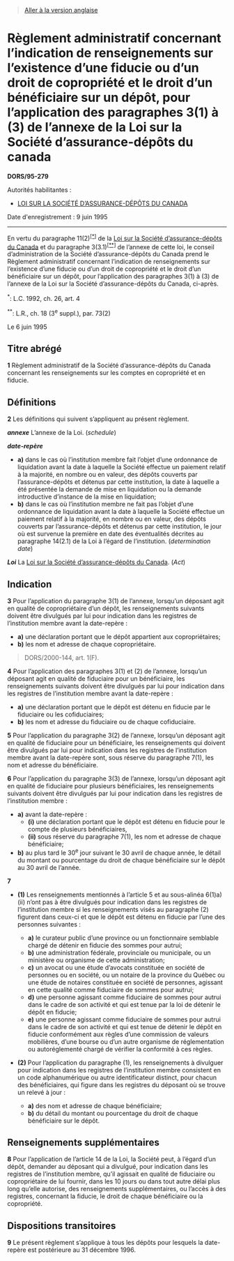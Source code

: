 > [Aller à la version anglaise](/en/Regulations/Statutory%20Orders%20and%20Regulations/95/279.md)

# Règlement administratif concernant l’indication de renseignements sur l’existence d’une fiducie ou d’un droit de copropriété et le droit d’un bénéficiaire sur un dépôt, pour l’application des paragraphes 3(1) à (3) de l’annexe de la Loi sur la Société d’assurance-dépôts du canada

**DORS/95-279**

Autorités habilitantes : 
- [LOI SUR LA SOCIÉTÉ D’ASSURANCE-DÉPÔTS DU CANADA](/fr/Lois/Lois%20révisées%20du%20Canada/C/C-3.md)

Date d'enregistrement : 9 juin 1995

----------

En vertu du paragraphe 11(2)<sup><a href='#nbp_SOR-95-279_f_hq_6276'>[*]</a></sup> de la [Loi sur la Société d’assurance-dépôts du Canada](/fr/Lois/Lois%20révisées%20du%20Canada/C/C-3.md) et du paragraphe 3(3.1)<sup><a href='#nbp_SOR-95-279_f_hq_6277'>[**]</a></sup> de l’annexe de cette loi, le conseil d’administration de la Société d’assurance-dépôts du Canada prend le Règlement administratif concernant l’indication de renseignements sur l’existence d’une fiducie ou d’un droit de copropriété et le droit d’un bénéficiaire sur un dépôt, pour l’application des paragraphes 3(1) à (3) de l’annexe de la Loi sur la Société d’assurance-dépôts du Canada, ci-après.

<a name='nbp_SOR-95-279_f_hq_6276'><sup>*</sup></a>: L.C. 1992, ch. 26, art. 4<br />

<a name='nbp_SOR-95-279_f_hq_6277'><sup>**</sup></a>: L.R., ch. 18 (3<sup>e</sup> suppl.), par. 73(2)<br />

Le 6 juin 1995




## Titre abrégé


**1** Règlement administratif de la Société d’assurance-dépôts du Canada concernant les renseignements sur les comptes en copropriété et en fiducie.




## Définitions


**2** Les définitions qui suivent s’appliquent au présent règlement.

***annexe*** L’annexe de la Loi. (*schedule*)

***date-repère***
- **a)** dans le cas où l’institution membre fait l’objet d’une ordonnance de liquidation avant la date à laquelle la Société effectue un paiement relatif à la majorité, en nombre ou en valeur, des dépôts couverts par l’assurance-dépôts et détenus par cette institution, la date à laquelle a été présentée la demande de mise en liquidation ou la demande introductive d’instance de la mise en liquidation;
- **b)** dans le cas où l’institution membre ne fait pas l’objet d’une ordonnance de liquidation avant la date à laquelle la Société effectue un paiement relatif à la majorité, en nombre ou en valeur, des dépôts couverts par l’assurance-dépôts et détenus par cette institution, le jour où est survenue la première en date des éventualités décrites au paragraphe 14(2.1) de la Loi à l’égard de l’institution. (*determination date*)

***Loi*** La [Loi sur la Société d’assurance-dépôts du Canada](/fr/Lois/Lois%20révisées%20du%20Canada/C/C-3.md). (*Act*)




## Indication


**3** Pour l’application du paragraphe 3(1) de l’annexe, lorsqu’un déposant agit en qualité de copropriétaire d’un dépôt, les renseignements suivants doivent être divulgués par lui pour indication dans les registres de l’institution membre avant la date-repère :
- **a)** une déclaration portant que le dépôt appartient aux copropriétaires;
- **b)** les nom et adresse de chaque copropriétaire.
> DORS/2000-144, art. 1(F).




**4** Pour l’application des paragraphes 3(1) et (2) de l’annexe, lorsqu’un déposant agit en qualité de fiduciaire pour un bénéficiaire, les renseignements suivants doivent être divulgués par lui pour indication dans les registres de l’institution membre avant la date-repère :
- **a)** une déclaration portant que le dépôt est détenu en fiducie par le fiduciaire ou les cofiduciaires;
- **b)** les nom et adresse du fiduciaire ou de chaque cofiduciaire.



**5** Pour l’application du paragraphe 3(2) de l’annexe, lorsqu’un déposant agit en qualité de fiduciaire pour un bénéficiaire, les renseignements qui doivent être divulgués par lui pour indication dans les registres de l’institution membre avant la date-repère sont, sous réserve du paragraphe 7(1), les nom et adresse du bénéficiaire.



**6** Pour l’application du paragraphe 3(3) de l’annexe, lorsqu’un déposant agit en qualité de fiduciaire pour plusieurs bénéficiaires, les renseignements suivants doivent être divulgués par lui pour indication dans les registres de l’institution membre :
- **a)** avant la date-repère :
	- **(i)** une déclaration portant que le dépôt est détenu en fiducie pour le compte de plusieurs bénéficiaires,
	- **(ii)** sous réserve du paragraphe 7(1), les nom et adresse de chaque bénéficiaire;
- **b)** au plus tard le 30<sup>e</sup> jour suivant le 30 avril de chaque année, le détail du montant ou pourcentage du droit de chaque bénéficiaire sur le dépôt au 30 avril de l’année.



**7** 

- **(1)** Les renseignements mentionnés à l’article 5 et au sous-alinéa 6(1)a)(ii) n’ont pas à être divulgués pour indication dans les registres de l’institution membre si les renseignements visés au paragraphe (2) figurent dans ceux-ci et que le dépôt est détenu en fiducie par l’une des personnes suivantes :
	- **a)** le curateur public d’une province ou un fonctionnaire semblable chargé de détenir en fiducie des sommes pour autrui;
	- **b)** une administration fédérale, provinciale ou municipale, ou un ministère ou organisme de cette administration;
	- **c)** un avocat ou une étude d’avocats constituée en société de personnes ou en société, ou un notaire de la province du Québec ou une étude de notaires constituée en société de personnes, agissant en cette qualité comme fiduciaire de sommes pour autrui;
	- **d)** une personne agissant comme fiduciaire de sommes pour autrui dans le cadre de son activité et qui est tenue par la loi de détenir le dépôt en fiducie;
	- **e)** une personne agissant comme fiduciaire de sommes pour autrui dans le cadre de son activité et qui est tenue de détenir le dépôt en fiducie conformément aux règles d’une commission de valeurs mobilières, d’une bourse ou d’un autre organisme de réglementation ou autoréglementé chargé de vérifier la conformité à ces règles.

- **(2)** Pour l’application du paragraphe (1), les renseignements à divulguer pour indication dans les registres de l’institution membre consistent en un code alphanumérique ou autre identificateur distinct, pour chacun des bénéficiaires, qui figure dans les registres du déposant où se trouve un relevé à jour :
	- **a)** des nom et adresse de chaque bénéficiaire;
	- **b)** du détail du montant ou pourcentage du droit de chaque bénéficiaire sur le dépôt.




## Renseignements supplémentaires


**8** Pour l’application de l’article 14 de la Loi, la Société peut, à l’égard d’un dépôt, demander au déposant qui a divulgué, pour indication dans les registres de l’institution membre, qu’il agissait en qualité de fiduciaire ou copropriétaire de lui fournir, dans les 10 jours ou dans tout autre délai plus long qu’elle autorise, des renseignements supplémentaires, ou l’accès à des registres, concernant la fiducie, le droit de chaque bénéficiaire ou la copropriété.




## Dispositions transitoires


**9** Le présent règlement s’applique à tous les dépôts pour lesquels la date-repère est postérieure au 31 décembre 1996.


